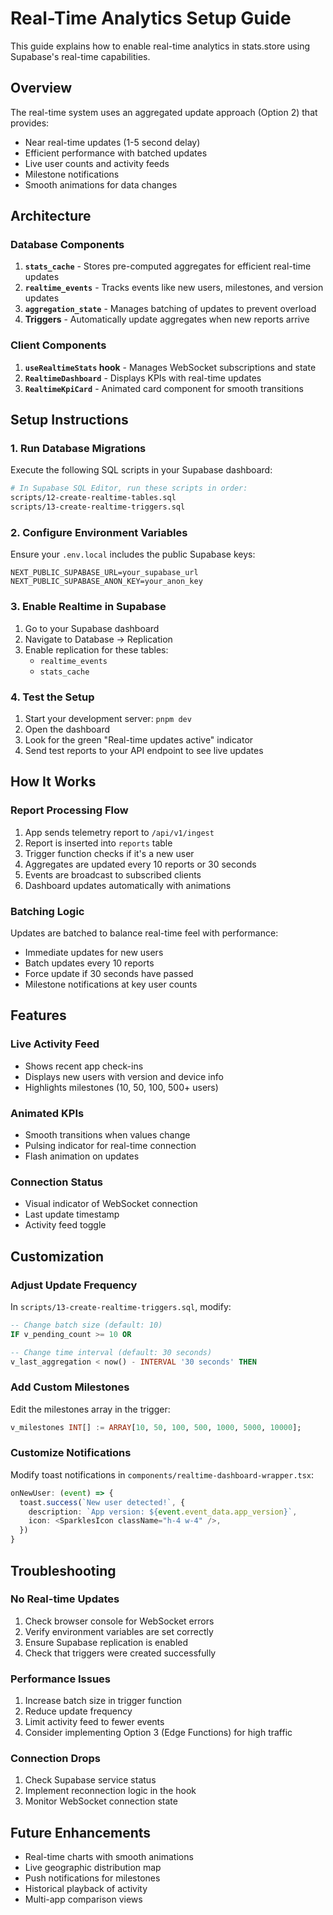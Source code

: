 # Real-Time Analytics Setup Guide

This guide explains how to enable real-time analytics in stats.store using Supabase's real-time capabilities.

## Overview

The real-time system uses an aggregated update approach (Option 2) that provides:

- Near real-time updates (1-5 second delay)
- Efficient performance with batched updates
- Live user counts and activity feeds
- Milestone notifications
- Smooth animations for data changes

## Architecture

### Database Components

1. **`stats_cache`** - Stores pre-computed aggregates for efficient real-time updates
2. **`realtime_events`** - Tracks events like new users, milestones, and version updates
3. **`aggregation_state`** - Manages batching of updates to prevent overload
4. **Triggers** - Automatically update aggregates when new reports arrive

### Client Components

1. **`useRealtimeStats` hook** - Manages WebSocket subscriptions and state
2. **`RealtimeDashboard`** - Displays KPIs with real-time updates
3. **`RealtimeKpiCard`** - Animated card component for smooth transitions

## Setup Instructions

### 1. Run Database Migrations

Execute the following SQL scripts in your Supabase dashboard:

```bash
# In Supabase SQL Editor, run these scripts in order:
scripts/12-create-realtime-tables.sql
scripts/13-create-realtime-triggers.sql
```

### 2. Configure Environment Variables

Ensure your `.env.local` includes the public Supabase keys:

```env
NEXT_PUBLIC_SUPABASE_URL=your_supabase_url
NEXT_PUBLIC_SUPABASE_ANON_KEY=your_anon_key
```

### 3. Enable Realtime in Supabase

1. Go to your Supabase dashboard
2. Navigate to Database → Replication
3. Enable replication for these tables:
   - `realtime_events`
   - `stats_cache`

### 4. Test the Setup

1. Start your development server: `pnpm dev`
2. Open the dashboard
3. Look for the green "Real-time updates active" indicator
4. Send test reports to your API endpoint to see live updates

## How It Works

### Report Processing Flow

1. App sends telemetry report to `/api/v1/ingest`
2. Report is inserted into `reports` table
3. Trigger function checks if it's a new user
4. Aggregates are updated every 10 reports or 30 seconds
5. Events are broadcast to subscribed clients
6. Dashboard updates automatically with animations

### Batching Logic

Updates are batched to balance real-time feel with performance:

- Immediate updates for new users
- Batch updates every 10 reports
- Force update if 30 seconds have passed
- Milestone notifications at key user counts

## Features

### Live Activity Feed

- Shows recent app check-ins
- Displays new users with version and device info
- Highlights milestones (10, 50, 100, 500+ users)

### Animated KPIs

- Smooth transitions when values change
- Pulsing indicator for real-time connection
- Flash animation on updates

### Connection Status

- Visual indicator of WebSocket connection
- Last update timestamp
- Activity feed toggle

## Customization

### Adjust Update Frequency

In `scripts/13-create-realtime-triggers.sql`, modify:

```sql
-- Change batch size (default: 10)
IF v_pending_count >= 10 OR

-- Change time interval (default: 30 seconds)
v_last_aggregation < now() - INTERVAL '30 seconds' THEN
```

### Add Custom Milestones

Edit the milestones array in the trigger:

```sql
v_milestones INT[] := ARRAY[10, 50, 100, 500, 1000, 5000, 10000];
```

### Customize Notifications

Modify toast notifications in `components/realtime-dashboard-wrapper.tsx`:

```typescript
onNewUser: (event) => {
  toast.success(`New user detected!`, {
    description: `App version: ${event.event_data.app_version}`,
    icon: <SparklesIcon className="h-4 w-4" />,
  })
}
```

## Troubleshooting

### No Real-time Updates

1. Check browser console for WebSocket errors
2. Verify environment variables are set correctly
3. Ensure Supabase replication is enabled
4. Check that triggers were created successfully

### Performance Issues

1. Increase batch size in trigger function
2. Reduce update frequency
3. Limit activity feed to fewer events
4. Consider implementing Option 3 (Edge Functions) for high traffic

### Connection Drops

1. Check Supabase service status
2. Implement reconnection logic in the hook
3. Monitor WebSocket connection state

## Future Enhancements

- Real-time charts with smooth animations
- Live geographic distribution map
- Push notifications for milestones
- Historical playback of activity
- Multi-app comparison views
